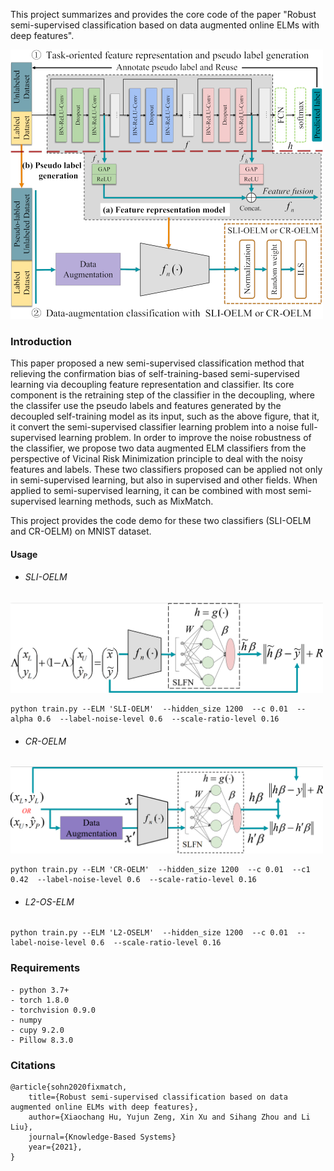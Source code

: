 This project summarizes and provides the core code of the paper "Robust semi-supervised classification based on data augmented online ELMs with deep features".

<img src="./other/DF-DAELM.png" alt="DF-DAELM" width="500px" />

### Introduction

This paper proposed a new semi-supervised classification method that relieving the confirmation bias of self-training-based semi-supervised learning via decoupling feature representation and classifier. Its core component is the retraining step of the classifier in the decoupling, where the classifer use the pseudo labels and features generated by the decoupled self-training model as its input, such as the above figure, that it, it convert the semi-supervised classifier learning problem into a noise full-supervised learning problem. In order to improve the noise robustness of the classifier, we propose two data augmented ELM classifiers  from the perspective of Vicinal Risk Minimization principle to deal with the noisy features and labels. These two classifiers proposed can be applied not only in semi-supervised learning, but also in supervised and other fields. When applied to semi-supervised learning, it can be combined with most semi-supervised learning methods, such as MixMatch.



This project provides the code demo for these two classifiers (SLI-OELM and CR-OELM) on MNIST dataset.  

#### Usage

- ###### SLI-OELM

<img src="./other/SLIOELM.png" alt="SLIOELM"  width="500px"/>

```
python train.py --ELM 'SLI-OELM'  --hidden_size 1200  --c 0.01  --alpha 0.6  --label-noise-level 0.6  --scale-ratio-level 0.16
```



- ###### CR-OELM

<img src="./other/CROELM.png" alt="SLIOELM"  width="500px"/>

```
python train.py --ELM 'CR-OELM'  --hidden_size 1200  --c 0.01  --c1 0.42  --label-noise-level 0.6  --scale-ratio-level 0.16
```

- ###### L2-OS-ELM

```
python train.py --ELM 'L2-OSELM'  --hidden_size 1200  --c 0.01  --label-noise-level 0.6  --scale-ratio-level 0.16
```



### Requirements

```
- python 3.7+
- torch 1.8.0 
- torchvision 0.9.0
- numpy
- cupy 9.2.0 
- Pillow 8.3.0
```



### Citations

```
@article{sohn2020fixmatch,
    title={Robust semi-supervised classification based on data augmented online ELMs with deep features},
    author={Xiaochang Hu, Yujun Zeng, Xin Xu and Sihang Zhou and Li Liu},
    journal={Knowledge-Based Systems}
    year={2021},
}
```


